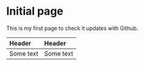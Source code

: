 # Initial page

This is my first page to check it updates with Github.

| Header | Header |
| :--- | :--- |
| Some text | Some text |

